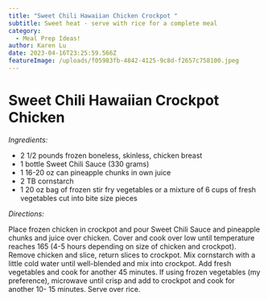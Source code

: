 ```yaml
---
title: "Sweet Chili Hawaiian Chicken Crockpot "
subtitle: Sweet heat - serve with rice for a complete meal
category:
  - Meal Prep Ideas!
author: Karen Lu
date: 2023-04-16T23:25:59.566Z
featureImage: /uploads/f05983fb-4842-4125-9c8d-f2657c758100.jpeg
---
```

# Sweet Chili Hawaiian Crockpot Chicken

*Ingredients:*

* 2 1/2 pounds frozen boneless, skinless, chicken breast
* 1 bottle Sweet Chili Sauce (330 grams)
* 1 16-20 oz can pineapple chunks in own juice
* 2 TB cornstarch 
* 1 20 oz bag of frozen stir fry vegetables or a mixture of 6 cups of fresh vegetables cut into bite size pieces

*Directions:*

Place frozen chicken in crockpot and pour Sweet Chili Sauce and pineapple chunks and juice over chicken.  Cover and cook over low until temperature reaches 165 (4-5 hours depending on size of chicken and crockpot).  Remove chicken and slice, return slices to crockpot.  Mix cornstarch with a little cold water until well-blended and mix into crockpot.  Add fresh vegetables and cook for another 45 minutes.  If using frozen vegetables (my preference), microwave until crisp and add to crockpot and cook for another 10- 15 minutes.  Serve over rice.

#